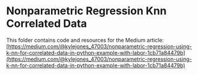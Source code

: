 # Nonparametric Regression Knn Correlated Data

This folder contains code and resources for the Medium article:
[https://medium.com/@kylejones_47003/nonparametric-regression-using-k-nn-for-correlated-data-in-python-example-with-labor-1cb71a84479b](https://medium.com/@kylejones_47003/nonparametric-regression-using-k-nn-for-correlated-data-in-python-example-with-labor-1cb71a84479b)
